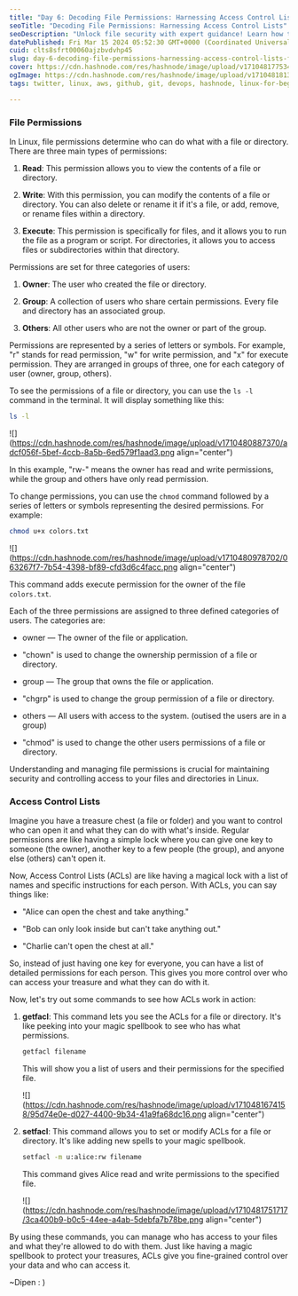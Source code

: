 ```yaml
---
title: "Day 6: Decoding File Permissions: Harnessing Access Control Lists for Security Mastery"
seoTitle: "Decoding File Permissions: Harnessing Access Control Lists"
seoDescription: "Unlock file security with expert guidance! Learn how to master access control lists (ACLs) and understand file permissions for ultimate protection."
datePublished: Fri Mar 15 2024 05:52:30 GMT+0000 (Coordinated Universal Time)
cuid: clts8sfrt00060ajzbvdvhp45
slug: day-6-decoding-file-permissions-harnessing-access-control-lists-for-security-mastery
cover: https://cdn.hashnode.com/res/hashnode/image/upload/v1710481775346/d7e5d391-33e5-468c-a3c9-c0fe02d60e23.png
ogImage: https://cdn.hashnode.com/res/hashnode/image/upload/v1710481813024/108f8282-bfa5-44bb-bc34-cf168e3bc62f.png
tags: twitter, linux, aws, github, git, devops, hashnode, linux-for-beginners, linux-basics, devops-articles, file-permission, wemakedevs

---
```


### File Permissions

In Linux, file permissions determine who can do what with a file or directory. There are three main types of permissions:

1. **Read**: This permission allows you to view the contents of a file or directory.
    
2. **Write**: With this permission, you can modify the contents of a file or directory. You can also delete or rename it if it's a file, or add, remove, or rename files within a directory.
    
3. **Execute**: This permission is specifically for files, and it allows you to run the file as a program or script. For directories, it allows you to access files or subdirectories within that directory.
    

Permissions are set for three categories of users:

1. **Owner**: The user who created the file or directory.
    
2. **Group**: A collection of users who share certain permissions. Every file and directory has an associated group.
    
3. **Others**: All other users who are not the owner or part of the group.
    

Permissions are represented by a series of letters or symbols. For example, "r" stands for read permission, "w" for write permission, and "x" for execute permission. They are arranged in groups of three, one for each category of user (owner, group, others).

To see the permissions of a file or directory, you can use the `ls -l` command in the terminal. It will display something like this:

```bash
ls -l
```

![](https://cdn.hashnode.com/res/hashnode/image/upload/v1710480887370/adcf056f-5bef-4ccb-8a5b-6ed579f1aad3.png align="center")

In this example, "rw-" means the owner has read and write permissions, while the group and others have only read permission.

To change permissions, you can use the `chmod` command followed by a series of letters or symbols representing the desired permissions. For example:

```bash
chmod u+x colors.txt
```

![](https://cdn.hashnode.com/res/hashnode/image/upload/v1710480978702/063267f7-7b54-4398-bf89-cfd3d6c4facc.png align="center")

This command adds execute permission for the owner of the file `colors.txt`.

Each of the three permissions are assigned to three defined categories of users. The categories are:

* owner — The owner of the file or application.
    
* "chown" is used to change the ownership permission of a file or directory.
    
* group — The group that owns the file or application.
    
* "chgrp" is used to change the group permission of a file or directory.
    
* others — All users with access to the system. (outised the users are in a group)
    
* "chmod" is used to change the other users permissions of a file or directory.
    

Understanding and managing file permissions is crucial for maintaining security and controlling access to your files and directories in Linux.

### Access Control Lists

Imagine you have a treasure chest (a file or folder) and you want to control who can open it and what they can do with what's inside. Regular permissions are like having a simple lock where you can give one key to someone (the owner), another key to a few people (the group), and anyone else (others) can't open it.

Now, Access Control Lists (ACLs) are like having a magical lock with a list of names and specific instructions for each person. With ACLs, you can say things like:

* "Alice can open the chest and take anything."
    
* "Bob can only look inside but can't take anything out."
    
* "Charlie can't open the chest at all."
    

So, instead of just having one key for everyone, you can have a list of detailed permissions for each person. This gives you more control over who can access your treasure and what they can do with it.

Now, let's try out some commands to see how ACLs work in action:

1. **getfacl**: This command lets you see the ACLs for a file or directory. It's like peeking into your magic spellbook to see who has what permissions.
    
    ```bash
    getfacl filename
    ```
    
    This will show you a list of users and their permissions for the specified file.
    
    ![](https://cdn.hashnode.com/res/hashnode/image/upload/v1710481674158/95d74e0e-d027-4400-9b34-41a9fa68dc16.png align="center")
    
2. **setfacl**: This command allows you to set or modify ACLs for a file or directory. It's like adding new spells to your magic spellbook.
    
    ```bash
    setfacl -m u:alice:rw filename
    ```
    
    This command gives Alice read and write permissions to the specified file.
    
    ![](https://cdn.hashnode.com/res/hashnode/image/upload/v1710481751717/3ca400b9-b0c5-44ee-a4ab-5debfa7b78be.png align="center")
    

By using these commands, you can manage who has access to your files and what they're allowed to do with them. Just like having a magic spellbook to protect your treasures, ACLs give you fine-grained control over your data and who can access it.

~Dipen : )